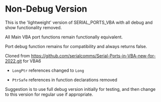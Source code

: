 # Non-Debug Version
This is the 'lightweight' version of SERIAL_PORTS_VBA with all debug and show functionality removed.

All Main VBA port functions remain functionally equivalent. 

Port debug function remains for compatibility and always returns false.

Cloned from https://github.com/serialcomms/Serial-Ports-in-VBA-new-for-2022.git for VBA6

* `LongPtr` references changed to `Long`

* `PtrSafe` references in function declarations removed


Suggestion is to use full debug version initially for testing, and then change to this version for regular use if appropriate. 
